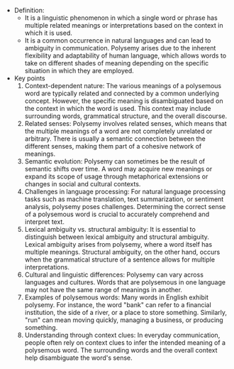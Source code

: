 - Definition:
	- It is a linguistic phenomenon in which a single word or phrase has multiple related meanings or interpretations based on the context in which it is used. 
	- It is a common occurrence in natural languages and can lead to ambiguity in communication. Polysemy arises due to the inherent flexibility and adaptability of human language, which allows words to take on different shades of meaning depending on the specific situation in which they are employed.
- Key points
	1. Context-dependent nature: The various meanings of a polysemous word are typically related and connected by a common underlying concept. However, the specific meaning is disambiguated based on the context in which the word is used. This context may include surrounding words, grammatical structure, and the overall discourse.
	2. Related senses: Polysemy involves related senses, which means that the multiple meanings of a word are not completely unrelated or arbitrary. There is usually a semantic connection between the different senses, making them part of a cohesive network of meanings.
	3. Semantic evolution: Polysemy can sometimes be the result of semantic shifts over time. A word may acquire new meanings or expand its scope of usage through metaphorical extensions or changes in social and cultural contexts.
	4. Challenges in language processing: For natural language processing tasks such as machine translation, text summarization, or sentiment analysis, polysemy poses challenges. Determining the correct sense of a polysemous word is crucial to accurately comprehend and interpret text.
	5. Lexical ambiguity vs. structural ambiguity: It is essential to distinguish between lexical ambiguity and structural ambiguity. Lexical ambiguity arises from polysemy, where a word itself has multiple meanings. Structural ambiguity, on the other hand, occurs when the grammatical structure of a sentence allows for multiple interpretations.
	6. Cultural and linguistic differences: Polysemy can vary across languages and cultures. Words that are polysemous in one language may not have the same range of meanings in another.
	7. Examples of polysemous words: Many words in English exhibit polysemy. For instance, the word "bank" can refer to a financial institution, the side of a river, or a place to store something. Similarly, "run" can mean moving quickly, managing a business, or producing something.
	8. Understanding through context clues: In everyday communication, people often rely on context clues to infer the intended meaning of a polysemous word. The surrounding words and the overall context help disambiguate the word's sense.
